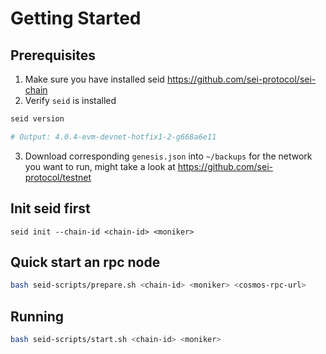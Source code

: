 # Getting Started

## Prerequisites

1. Make sure you have installed seid https://github.com/sei-protocol/sei-chain
2. Verify `seid` is installed
```bash
seid version

# Output: 4.0.4-evm-devnet-hotfix1-2-g668a6e11
```
3. Download corresponding `genesis.json` into `~/backups` for the network you want to run, might take a look at https://github.com/sei-protocol/testnet

## Init seid first
```
seid init --chain-id <chain-id> <moniker>
```

## Quick start an rpc node

```bash
bash seid-scripts/prepare.sh <chain-id> <moniker> <cosmos-rpc-url>
```

## Running 

```bash
bash seid-scripts/start.sh <chain-id> <moniker>
```
